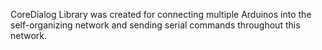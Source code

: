 CoreDialog Library was created for connecting multiple Arduinos into the self-organizing network and sending serial commands throughout this network.
